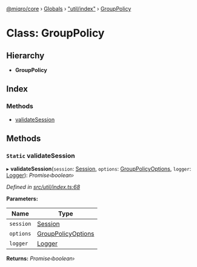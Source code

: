 [@miqro/core](../README.md) › [Globals](../globals.md) › ["util/index"](../modules/_util_index_.md) › [GroupPolicy](_util_index_.grouppolicy.md)

# Class: GroupPolicy

## Hierarchy

* **GroupPolicy**

## Index

### Methods

* [validateSession](_util_index_.grouppolicy.md#static-validatesession)

## Methods

### `Static` validateSession

▸ **validateSession**(`session`: [Session](../interfaces/_handler_common_.session.md), `options`: [GroupPolicyOptions](../interfaces/_util_index_.grouppolicyoptions.md), `logger`: [Logger](../interfaces/_util_logger_.logger.md)): *Promise‹boolean›*

*Defined in [src/util/index.ts:68](https://github.com/claukers/miqro-core/blob/f2fd61b/src/util/index.ts#L68)*

**Parameters:**

Name | Type |
------ | ------ |
`session` | [Session](../interfaces/_handler_common_.session.md) |
`options` | [GroupPolicyOptions](../interfaces/_util_index_.grouppolicyoptions.md) |
`logger` | [Logger](../interfaces/_util_logger_.logger.md) |

**Returns:** *Promise‹boolean›*
